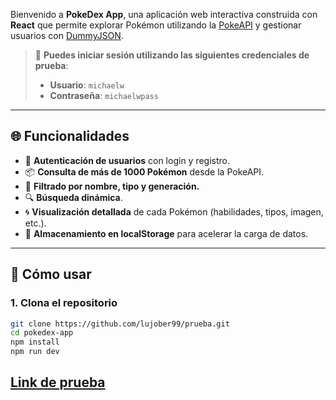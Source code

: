 Bienvenido a **PokeDex App**, una aplicación web interactiva construida con **React** que permite explorar Pokémon utilizando la [PokeAPI](https://pokeapi.co/) y gestionar usuarios con [DummyJSON](https://dummyjson.com/).

> 🧪 **Puedes iniciar sesión utilizando las siguientes credenciales de prueba**:
> - **Usuario**: `michaelw`
> - **Contraseña**: `michaelwpass`

---

## 🌐 Funcionalidades

- 🔐 **Autenticación de usuarios** con login y registro.
- 📦 **Consulta de más de 1000 Pokémon** desde la PokeAPI.
- 🧠 **Filtrado por nombre, tipo y generación.**
- 🔍 **Búsqueda dinámica**.
- 🌀 **Visualización detallada** de cada Pokémon (habilidades, tipos, imagen, etc.).
- 💾 **Almacenamiento en localStorage** para acelerar la carga de datos.

---

## 🚀 Cómo usar

### 1. Clona el repositorio
```bash
git clone https://github.com/lujober99/prueba.git
cd pokedex-app
npm install
npm run dev
```

## [Link de prueba](https://prueba-1u81uuf8o-jorge-bermeos-projects.vercel.app/)